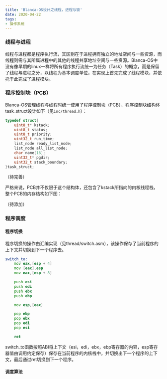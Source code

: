 ```yaml
---
title: 'Blanca-OS设计之线程，进程与锁'
date: 2020-04-22
tags: 
- 操作系统
---
```


### 线程与进程
线程与进程都是程序执行流，其区别在于进程拥有独立的地址空间与一些资源，而线程则需与其所属进程中的其他的线程共享地址空间与一些资源。Blanca-OS中没有像早期的linux一样将所有程序执行流统一为任务（Task）的概念，而是保留了线程与进程之分，以线程为基本调度单位，在实现上首先完成了线程模块，并依托于此完成了进程模块。


### 程序控制块（PCB）
Blanca-OS管理线程与线程时统一使用了程序控制块（PCB），程序控制块结构体task_struct设计如下（见`inc/thread.h`）：

```c
typedef struct{
	uint8_t* kstack;
	uint8_t status;
	uint8_t priority;
	uint32_t run_time;
	list_node ready_list_node;
	list_node all_list_node;
	char name[16];
	uint32_t* pgdir;
	uint32_t stack_boundary;
}task_struct;
```

（待完善）

严格来说，PCB并不仅限于这个结构体，还包含了kstack所指向的内核线程栈，整个PCB的内存结构如下图：

（待添加）

### 程序调度

#### 程序切换

程序切换的操作由汇编实现（见thread/switch.asm），该操作保存了当前程序的上下文并切换到下一个程序去。

```asm
switch_to:
	mov eax,[esp + 4]
	mov [eax],esp
	mov eax,[esp + 8]

	push esi
	push edi
	push ebx
	push ebp

	mov esp,[eax]

	pop ebp
	pop ebx
	pop edi
	pop esi

	ret
```

switch_to函数按照ABI将上下文（esi，edi，ebx，ebp寄存器的内容，esp寄存器值由调用约定保存）保存在当前程序的内核栈中，并切换出下一个程序的上下文，最后通过ret切换到下一个程序。

#### 调度算法

